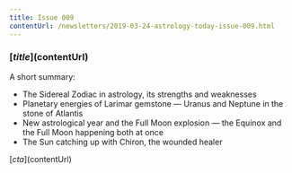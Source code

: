 ```yaml
---
title: Issue 009
contentUrl: /newsletters/2019-03-24-astrology-today-issue-009.html
---
```


### [$title]($contentUrl)

A short summary:

* The Sidereal Zodiac in astrology, its strengths and weaknesses
* Planetary energies of Larimar gemstone — Uranus and Neptune in the stone of Atlantis
* New astrological year and the Full Moon explosion — the Equinox and the Full Moon happening both at once
* The Sun catching up with Chiron, the wounded healer

[$cta]($contentUrl)
